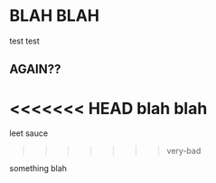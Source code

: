 # BLAH BLAH

test test

## AGAIN??

<<<<<<< HEAD
blah blah
=======
leet sauce
>>>>>>> very-bad

something blah